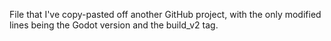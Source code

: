 File that I've copy-pasted off another GitHub project, with the only modified lines being the Godot version and the build_v2 tag.
